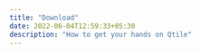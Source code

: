 ```yaml
---
title: "Download"
date: 2022-06-04T12:59:33+05:30
description: "How to get your hands on Qtile"
---
```


